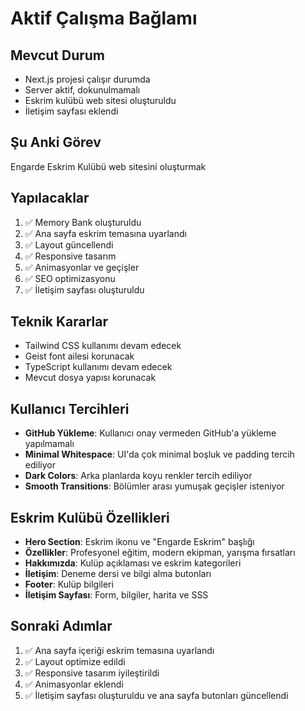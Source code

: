# Aktif Çalışma Bağlamı

## Mevcut Durum
- Next.js projesi çalışır durumda
- Server aktif, dokunulmamalı
- Eskrim kulübü web sitesi oluşturuldu
- İletişim sayfası eklendi

## Şu Anki Görev
Engarde Eskrim Kulübü web sitesini oluşturmak

## Yapılacaklar
1. ✅ Memory Bank oluşturuldu
2. ✅ Ana sayfa eskrim temasına uyarlandı
3. ✅ Layout güncellendi
4. ✅ Responsive tasarım
5. ✅ Animasyonlar ve geçişler
6. ✅ SEO optimizasyonu
7. ✅ İletişim sayfası oluşturuldu

## Teknik Kararlar
- Tailwind CSS kullanımı devam edecek
- Geist font ailesi korunacak
- TypeScript kullanımı devam edecek
- Mevcut dosya yapısı korunacak

## Kullanıcı Tercihleri
- **GitHub Yükleme**: Kullanıcı onay vermeden GitHub'a yükleme yapılmamalı
- **Minimal Whitespace**: UI'da çok minimal boşluk ve padding tercih ediliyor
- **Dark Colors**: Arka planlarda koyu renkler tercih ediliyor
- **Smooth Transitions**: Bölümler arası yumuşak geçişler isteniyor

## Eskrim Kulübü Özellikleri
- **Hero Section**: Eskrim ikonu ve "Engarde Eskrim" başlığı
- **Özellikler**: Profesyonel eğitim, modern ekipman, yarışma fırsatları
- **Hakkımızda**: Kulüp açıklaması ve eskrim kategorileri
- **İletişim**: Deneme dersi ve bilgi alma butonları
- **Footer**: Kulüp bilgileri
- **İletişim Sayfası**: Form, bilgiler, harita ve SSS

## Sonraki Adımlar
1. ✅ Ana sayfa içeriği eskrim temasına uyarlandı
2. ✅ Layout optimize edildi
3. ✅ Responsive tasarım iyileştirildi
4. ✅ Animasyonlar eklendi
5. ✅ İletişim sayfası oluşturuldu ve ana sayfa butonları güncellendi 